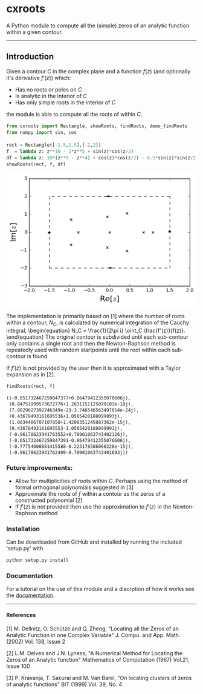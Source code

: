
# cxroots
A Python module to compute all the (simple) zeros of an analytic function within a given contour.

---

## Introduction

Given a contour $C$ in the complex plane and a function $f(z)$ (and optionally it's derivative $f'(z)$) which:

* Has no roots or poles on $C$
* Is analytic in the interior of $C$
* Has only simple roots in the interior of $C$

the module is able to compute all the roots of within $C$.


```python
from cxroots import Rectangle, showRoots, findRoots, demo_findRoots
from numpy import sin, cos

rect = Rectangle([-1.5,1.5],[-2,2])
f  = lambda z: z**10 - 2*z**5 + sin(z)*cos(z/2)
df = lambda z: 10*(z**9 - z**4) + cos(z)*cos(z/2) - 0.5*sin(z)*sin(z/2)
showRoots(rect, f, df)
```


![png](showRootsEx.png)


The implementation is primarily based on [1] where the number of roots within a contour, $N_C$, is calculated by numerical integration of the Cauchy integral,
\begin{equation} 
N_C = \frac{1}{2\pi i} \oint_C \frac{f'(z)}{f(z)}.
\end{equation}
The original contour is subdivided until each sub-contour only contains a single root and then the Newton-Raphson method is repeatedly used with random startpoints until the root within each sub-contour is found.

If $f'(z)$ is not provided by the user then it is approximated with a Taylor expansion as in [2].


```python
findRoots(rect, f)
```




    ((-0.051732467259847377+0.86479412355070606j),
     (0.84751999573672776+1.2631151125079103e-18j),
     (7.8029627392746349e-23-3.746546563497014e-24j),
     (0.43678493161695536+1.0565420188099093j),
     (1.0834406707107858+1.4200351245887362e-15j),
     (0.43678493161695553-1.0565420188099091j),
     (-0.96178623941763552+0.70901063743402126j),
     (-0.051732467259847391-0.86479412355070606j),
     (-0.77754608881415588-8.223178586068228e-15j),
     (-0.96178623941762409-0.70901063743401693j))



### Future improvements:
* Allow for multiplicities of roots within $C$.  Perhaps using the method of formal orthogonal polynomials suggested in [3]
* Approximate the roots of $f$ within a contour as the zeros of a constructed polynomial [2]
* If $f'(z)$ is not provided then use the approximation to $f'(z)$ in the Newton-Raphson method

### Installation
Can be downloaded from GitHub and installed by running the included 'setup.py' with
```bash
python setup.py install
```

### Documentation
For a tutorial on the use of this module and a discrption of how it works see the [documentation](docs/main.ipynb).

---

#### References
[1] M. Dellnitz, O. Schütze and Q. Zheng, "Locating all the Zeros of an Analytic Function in one Complex Variable" J. Compu. and App. Math. (2002) Vol. 138, Issue 2

[2] L.M. Delves and J.N. Lyness, "A Numerical Method for Locating the Zeros of an Analytic function" Mathematics of Computation (1967) Vol.21, Issue 100

[3] P. Kravanja, T. Sakurai and M. Van Barel, "On locating clusters of zeros of analytic functions" BIT (1999) Vol. 39, No. 4


```python

```
